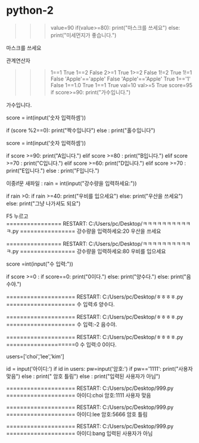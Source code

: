# python-2
>>> value=90
>>> if(value>=80):
	print("마스크를 쓰세요")
else:
	print("미세먼지가 좋습니다.")


마스크를 쓰세요
>>> 
관계연산자
>>> 1==1
True
>>> 1==2
False
>>> 2>=1
True
>>> 1>=2
False
>>> 1!=2
True
>>> 1!=1
False
>>> 'Apple'=='apple'
False
>>> 'Apple'=='Apple'
True
>>> 1=='1'
False
>>> 1==1.0
True
>>> 1==1
True
>>> val=10
>>> val>=5
True
>>> score=95
>>> if score>=90:
	print("가수입니다.")

	
가수입니다.
>>> 

score = int(input('숫자 입력하셈'))

if (score %2==0):
    print("짝수입니다")
else :
    print("홀수입니다")

score = int(input('숫자 입력하셈'))

if score >=90:
    print("A입니다.")
elif score >=80 :
    print("B입니다.")
elif score >=70 :
    print("C입니다.")
elif score >=60:
    print("D입니다.")
elif score >=70 :
    print("E입니다.")
else :
    print("F입니다.")

이중if문
새파일 : rain = int(input("강수량을 입력하세요:"))

if rain >0:
    if rain >=40:
        print("우비를 입으세요")
    else:
        print("우산을 쓰세요")
else:
        print("그냥 나가셔도 되요")
        
F5 누르고        
================ RESTART: C:/Users/pc/Desktop/ㅋㅋㅋㅋㅋㅋㅋㅋㅋㅋㅋ.py ================
강수량을 입력하세요:20
우산을 쓰세요
>>> 
================ RESTART: C:/Users/pc/Desktop/ㅋㅋㅋㅋㅋㅋㅋㅋㅋㅋㅋ.py ================
강수량을 입력하세요:80
우비를 입으세요
>>> 
score =int(input("수 입력:"))

if score >=0 :
    if score==0:
        print("0이다.")
    else:
        print("양수다.")
else:
    print("음수야.")
           
==================== RESTART: C:/Users/pc/Desktop/ㅎㅎㅎㅎ.py ====================
수 입력:6
양수다.
>>> 
==================== RESTART: C:/Users/pc/Desktop/ㅎㅎㅎㅎ.py ====================
수 입력:-2
음수야.
>>> 
==================== RESTART: C:/Users/pc/Desktop/ㅎㅎㅎㅎ.py ====================0
수 입력:0
0이다.

users=['choi','lee','kim']

id = input('아이디:') 
if id in users:
    pw=input('암호:')
    if pw=='1111':
        print("사용자 맞음")
    else :
       print(" 암호 틀림")
else :
    print("입력된 사용자가 아님")

==================== RESTART: C:/Users/pc/Desktop/999.py ====================
아이디:choi
암호:1111
사용자 맞음
>>> 
==================== RESTART: C:/Users/pc/Desktop/999.py ====================
아이디:lee
암호:5666
 암호 틀림
>>> 
==================== RESTART: C:/Users/pc/Desktop/999.py ====================
아이디:bang
입력된 사용자가 아님
